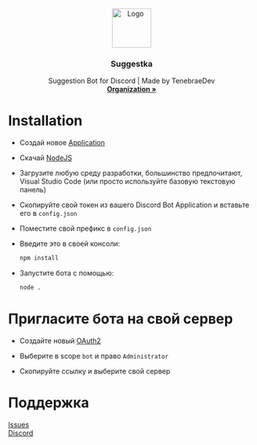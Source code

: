 <br />
<p align="center">
  <a href="https://github.com/ZodiackiIler/suggestka">
    <img src="https://github.com/ZodiackiIler/suggestka/img/logo.png" alt="Logo" width="80" height="80">
  </a>

  <h3 align="center">Suggestka</h3>

  <p align="center">
    Suggestion Bot for Discord | Made by TenebraeDev
    <br />
    <a href="https://github.com/ZodiackiIler"><strong>Organization »</strong></a>
  </p>
</p>



# Installation

*  Создай новое [Application](https://discord.com/developers/applications)

*  Скачай [NodeJS](https://node.js.org)

*  Загрузите любую среду разработки, большинство предпочитают, Visual Studio Code (или просто используйте базовую текстовую панель)

*  Скопируйте свой токен из вашего Discord Bot Application и вставьте его в `config.json`

*  Поместите свой префикс в `config.json`

*  Введите это в своей консоли:
   ```sh
   npm install
   ```

*  Запустите бота с помощью:
    ```sh
    node .
    ```



# Пригласите бота на свой сервер

*  Создайте новый [OAuth2](https://discord.com/developers/applications/your_bot_id/oauth2)

*  Выберите в scope `bot` и право `Administrator`

*  Скопируйте ссылку и выберите свой сервер



# Поддержка

[Issues](https://github.com/ZodiackiIler/suggestka/issues)</br>
[Discord](https://discord.gg/rVEHRbVaJD)
